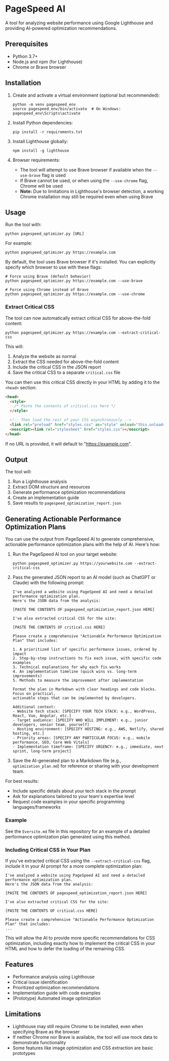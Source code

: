 # PageSpeed AI

A tool for analyzing website performance using Google Lighthouse and providing AI-powered optimization recommendations.

## Prerequisites

- Python 3.7+
- Node.js and npm (for Lighthouse)
- Chrome or Brave browser

## Installation

1. Create and activate a virtual environment (optional but recommended):
   ```
   python -m venv pagespeed_env
   source pagespeed_env/bin/activate  # On Windows: pagespeed_env\Scripts\activate
   ```

2. Install Python dependencies:
   ```
   pip install -r requirements.txt
   ```

3. Install Lighthouse globally:
   ```
   npm install -g lighthouse
   ```

4. Browser requirements:
   - The tool will attempt to use Brave browser if available when the `--use-brave` flag is used
   - If Brave cannot be used, or when using the `--use-chrome` flag, Chrome will be used
   - **Note:** Due to limitations in Lighthouse's browser detection, a working Chrome installation may still be required even when using Brave

## Usage

Run the tool with:
```
python pagespeed_optimizer.py [URL]
```

For example:
```
python pagespeed_optimizer.py https://example.com
```

By default, the tool uses Brave browser if it's installed. You can explicitly specify which browser to use with these flags:

```
# Force using Brave (default behavior)
python pagespeed_optimizer.py https://example.com --use-brave

# Force using Chrome instead of Brave
python pagespeed_optimizer.py https://example.com --use-chrome
```

### Extract Critical CSS

The tool can now automatically extract critical CSS for above-the-fold content:

```
python pagespeed_optimizer.py https://example.com --extract-critical-css
```

This will:
1. Analyze the website as normal
2. Extract the CSS needed for above-the-fold content
3. Include the critical CSS in the JSON report
4. Save the critical CSS to a separate `critical.css` file

You can then use this critical CSS directly in your HTML by adding it to the `<head>` section:

```html
<head>
  <style>
    /* Paste the contents of critical.css here */
  </style>

  <!-- Then load the rest of your CSS asynchronously -->
  <link rel="preload" href="styles.css" as="style" onload="this.onload=null;this.rel='stylesheet'">
  <noscript><link rel="stylesheet" href="styles.css"></noscript>
</head>
```

If no URL is provided, it will default to "https://example.com".

## Output

The tool will:
1. Run a Lighthouse analysis
2. Extract DOM structure and resources
3. Generate performance optimization recommendations
4. Create an implementation guide
5. Save results to `pagespeed_optimization_report.json`

## Generating Actionable Performance Optimization Plans

You can use the output from PageSpeed AI to generate comprehensive, actionable performance optimization plans with the help of AI. Here's how:

1. Run the PageSpeed AI tool on your target website:
   ```
   python pagespeed_optimizer.py https://yourwebsite.com --extract-critical-css
   ```

2. Pass the generated JSON report to an AI model (such as ChatGPT or Claude) with the following prompt:

   ```
   I've analyzed a website using PageSpeed AI and need a detailed performance optimization plan.
   Here's the JSON data from the analysis:

   [PASTE THE CONTENTS OF pagespeed_optimization_report.json HERE]

   I've also extracted critical CSS for the site:

   [PASTE THE CONTENTS OF critical.css HERE]

   Please create a comprehensive "Actionable Performance Optimization Plan" that includes:

   1. A prioritized list of specific performance issues, ordered by impact
   2. Step-by-step instructions to fix each issue, with specific code examples
   3. Technical explanations for why each fix works
   4. An implementation timeline (quick wins vs. long-term improvements)
   5. Methods to measure the improvement after implementation

   Format the plan in Markdown with clear headings and code blocks. Focus on practical,
   actionable steps that can be implemented by developers.

   Additional context:
   - Website tech stack: [SPECIFY YOUR TECH STACK: e.g., WordPress, React, Vue, Angular, etc.]
   - Target audience: [SPECIFY WHO WILL IMPLEMENT: e.g., junior developers, senior team, yourself]
   - Hosting environment: [SPECIFY HOSTING: e.g., AWS, Netlify, shared hosting, etc.]
   - Priority areas: [SPECIFY ANY PARTICULAR FOCUS: e.g., mobile performance, SEO, Core Web Vitals]
   - Implementation timeframe: [SPECIFY URGENCY: e.g., immediate, next sprint, long-term project]
   ```

3. Save the AI-generated plan to a Markdown file (e.g., `optimization_plan.md`) for reference or sharing with your development team.

For best results:
- Include specific details about your tech stack in the prompt
- Ask for explanations tailored to your team's expertise level
- Request code examples in your specific programming languages/frameworks

### Example

See the `Eversite.md` file in this repository for an example of a detailed performance optimization plan generated using this method.

### Including Critical CSS in Your Plan

If you've extracted critical CSS using the `--extract-critical-css` flag, include it in your AI prompt for a more complete optimization plan:

```
I've analyzed a website using PageSpeed AI and need a detailed performance optimization plan.
Here's the JSON data from the analysis:

[PASTE THE CONTENTS OF pagespeed_optimization_report.json HERE]

I've also extracted critical CSS for the site:

[PASTE THE CONTENTS OF critical.css HERE]

Please create a comprehensive "Actionable Performance Optimization Plan" that includes:
...
```

This will allow the AI to provide more specific recommendations for CSS optimization, including exactly how to implement the critical CSS in your HTML and how to defer the loading of the remaining CSS.

## Features

- Performance analysis using Lighthouse
- Critical issue identification
- Prioritized optimization recommendations
- Implementation guide with code examples
- (Prototype) Automated image optimization

## Limitations

- Lighthouse may still require Chrome to be installed, even when specifying Brave as the browser
- If neither Chrome nor Brave is available, the tool will use mock data to demonstrate functionality
- Some features like image optimization and CSS extraction are basic prototypes

